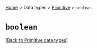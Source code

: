 [Home](../../README.md#playing-with-javascript-and-nodejs) > Data types > [Primitive](primitive-types.md) > `boolean` 

# `boolean`

[[Back to Primitive data types]](primitive-types.md)